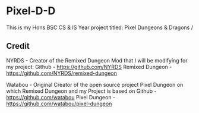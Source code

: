# Pixel-D-D
This is my Hons BSC CS &amp; IS Year project titled: Pixel Dungeons &amp; Dragons
/
## Credit

NYRDS - Creator of the Remixed Dungeon Mod that I will be modifying for my project:
Github - https://github.com/NYRDS
Remixed Dungeon - https://github.com/NYRDS/remixed-dungeon

Watabou - Original Creator of the open source project Pixel Dungeon on which Remixed Dungeon and my Project is based on
Github - https://github.com/watabou
Pixel Dungeon - https://github.com/watabou/pixel-dungeon
